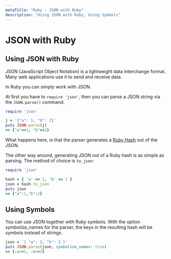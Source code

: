 ```yaml
---
metaTitle: "Ruby - JSON with Ruby"
description: "Using JSON with Ruby, Using Symbols"
---
```


# JSON with Ruby



## Using JSON with Ruby


JSON (JavaScript Object Notation) is a lightweight data interchange format.
Many web applications use it to send and receive data.

In Ruby you can simply work with JSON.

At first you have to `require 'json'`, then you can parse a JSON string via the `JSON.parse()` command.

```ruby
require 'json'

j = '{"a": 1, "b": 2}'
puts JSON.parse(j)
>> {"a"=>1, "b"=>2}

```

What happens here, is that the parser generates a [Ruby Hash](http://stackoverflow.com/documentation/ruby/288/hashes#t=201608301314300578794) out of the JSON.

The other way around, generating JSON out of a Ruby hash is as simple as parsing. The method of choice is `to_json`:

```ruby
require 'json'

hash = { 'a' => 1, 'b' => 2 }
json = hash.to_json
puts json
>> {"a":1,"b":2}

```



## Using Symbols


You can use JSON together with Ruby symbols.
With the option symbolize_names for the parser, the keys in the resulting hash will be symbols instead of strings.

```ruby
json = '{ "a": 1, "b": 2 }'
puts JSON.parse(json, symbolize_names: true)
>> {:a=>1, :b=>2}

```

